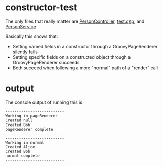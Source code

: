 # constructor-test
The only files that really matter are [PersonController](https://github.com/danduke/constructor-test/blob/master/grails-app/controllers/constructor/test/PersonController.groovy), [test.gsp](https://github.com/danduke/constructor-test/blob/master/grails-app/views/test.gsp), and [PersonService](https://github.com/danduke/constructor-test/blob/master/grails-app/services/constructor/test/PersonService.groovy).

Basically this shows that:
* Setting named fields in a constructor through a GroovyPageRenderer silently fails
* Setting specific fields on a constructed object through a GroovyPageRenderer succeeds
* Both succeed when following a more "normal" path of a "render" call

# output
The console output of running this is

    --------------------------
    Working in pageRenderer
    Created null
    Created Bob
    pageRenderer complete
    --------------------------
    --------------------------
    Working in normal
    Created Alice
    Created Bob
    normal complete
    --------------------------
